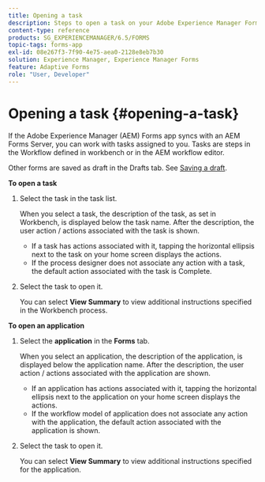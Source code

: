 ```yaml
---
title: Opening a task
description: Steps to open a task on your Adobe Experience Manager Forms app.
content-type: reference
products: SG_EXPERIENCEMANAGER/6.5/FORMS
topic-tags: forms-app
exl-id: 08e267f3-7f90-4e75-aea0-2128e8eb7b30
solution: Experience Manager, Experience Manager Forms
feature: Adaptive Forms
role: "User, Developer"
---
```

# Opening a task {#opening-a-task}

If the Adobe Experience Manager (AEM) Forms app syncs with an AEM Forms Server, you can work with tasks assigned to you. Tasks are steps in the Workflow defined in workbench or in the AEM workflow editor. 

Other forms are saved as draft in the Drafts tab. See [Saving a draft](/help/forms/using/save-as-draft.md).

**To open a task**

1. Select the task in the task list.

   When you select a task, the description of the task, as set in Workbench, is displayed below the task name. After the description, the user action / actions associated with the task is shown.

    * If a task has actions associated with it, tapping the horizontal ellipsis next to the task on your home screen displays the actions.
    * If the process designer does not associate any action with a task, the default action associated with the task is Complete.

1. Select the task to open it.

   You can select **View Summary** to view additional instructions specified in the Workbench process.

**To open an application**

1. Select the **application** in the **Forms** tab.

   When you select an application, the description of the application, is displayed below the application name. After the description, the user action / actions associated with the application are shown.

    * If an application has actions associated with it, tapping the horizontal ellipsis next to the application on your home screen displays the actions.
    * If the workflow model of application does not associate any action with the application, the default action associated with the application is shown.

1. Select the task to open it.

   You can select **View Summary** to view additional instructions specified for the application.

